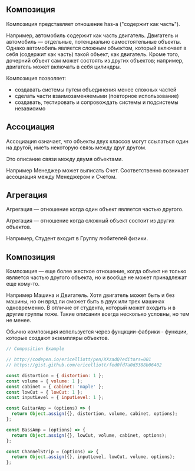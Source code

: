 ## Композиция

Композиция представляет отношение has-a ("содержит как часть").

Например, автомобиль содержит как часть двигатель. Двигатель и автомобиль — отдельные, потенциально самостоятельные объекты. Однако автомобиль является сложным объектом, который включает в себя (содержит как часть) такой объект, как двигатель. Кроме того, дочерний объект сам может состоять из других объектов; например, двигатель может включать в себя цилиндры.

Композиция позволяет:
- создавать системы путем объединения менее сложных частей
- сделать части взаимозаменяемыми (повторное использование)
- создавать, тестировать и сопровождать системы и подсистемы независимо


## Ассоциация

Ассоциация означает, что объекты двух классов могут ссылаться один на другой, иметь некоторую связь между друг другом.

Это описание связи между двумя объектами.

Например Менеджер может выписать Счет. Соответственно возникает ассоциация между Менеджером и Счетом.


## Агрегация

Агрегация — отношение когда один объект является частью другого.

Агрегация — отношение когда сложный объект состоит из других объектов.

Например, Студент входит в Группу любителей физики.


## Композиция

Композиция — еще более жесткое отношение, когда объект не только является частью другого объекта, но и вообще не может принадлежат еще кому-то.

Например Машина и Двигатель. Хотя двигатель может быть и без машины, но он вряд ли сможет быть в двух или трех машинах одновременно. В отличие от студента, который может входить и в другие группы тоже. Такие описания всегда несколько условны, но тем не менее.

Обычно композиция используется через фунцкции-фабрики - функции, которые создают экземпляры объектов.

```js
// Composition Example

// http://codepen.io/ericelliott/pen/XXzadQ?editors=001
// https://gist.github.com/ericelliott/fed0fd7a0d3388b06402

const distortion = { distortion: 1 };
const volume = { volume: 1 };
const cabinet = { cabinet: 'maple' };
const lowCut = { lowCut: 1 };
const inputLevel = { inputLevel: 1 };

const GuitarAmp = (options) => {
  return Object.assign({}, distortion, volume, cabinet, options);
};

const BassAmp = (options) => {
  return Object.assign({}, lowCut, volume, cabinet, options);
};

const ChannelStrip = (options) => {
  return Object.assign({}, inputLevel, lowCut, volume, options);
};
```
